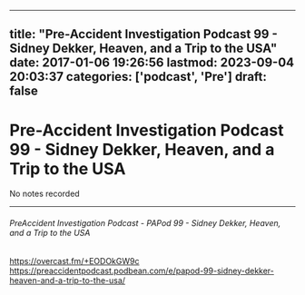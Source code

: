 
---
title: "Pre-Accident Investigation Podcast 99 - Sidney Dekker, Heaven, and a Trip to the USA"
date: 2017-01-06 19:26:56
lastmod: 2023-09-04 20:03:37
categories: ['podcast', 'Pre']
draft: false
---


# Pre-Accident Investigation Podcast 99 - Sidney Dekker, Heaven, and a Trip to the USA

No notes recorded

---
###### PreAccident Investigation Podcast - PAPod 99 - Sidney Dekker, Heaven, and a Trip to the USA

https://overcast.fm/+EODOkGW9c  
https://preaccidentpodcast.podbean.com/e/papod-99-sidney-dekker-heaven-and-a-trip-to-the-usa/

<!-- #public #podcast -->
<!-- #Pre-Accident Investigation# -->

<!-- {BearID:E3467189-48D6-4F55-BE1D-61D706098645-302-0000006B64701743} -->
